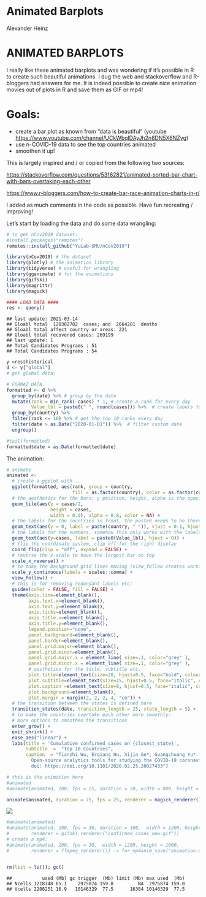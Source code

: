 Animated Barplots
================
Alexander Heinz

# ANIMATED BARPLOTS

I really like these animated barplots and was wondering if it’s possible
in R to create such beautiful animations. I dug the web and
stackoverflow and R-bloggers had answers for me. It is indeed possible
to create nice animation movies out of plots in R and save them as GIF
or mp4\!

# Goals:

  - create a bar plot as known from “data is beautiful” (youtube
    <https://www.youtube.com/channel/UCkWbqlDAyJh2n8DN5X6NZyg>)
  - use n-COVID-19 data to see the top countries animated
  - smoothen it up\!

This is largely inspired and / or copied from the following two
sources:

<https://stackoverflow.com/questions/53162821/animated-sorted-bar-chart-with-bars-overtaking-each-other>

<https://www.r-bloggers.com/how-to-create-bar-race-animation-charts-in-r/>

I added as much comments in the code as possible. Have fun recreating /
improving\!

Let’s start by loading the data and do some data wrangling:

``` r
# to get nCov2019 dataset:
#install.packages("remotes")
remotes::install_github("YuLab-SMU/nCov2019")

library(nCov2019) # the dataset
library(plotly) # the animation library
library(tidyverse) # useful for wrangling
library(gganimate) # for the animations
library(gifski)
library(magrittr)
library(magick)

#### LOAD DATA ####
res <- query()
```

    ## last update: 2021-03-14 
    ## Gloabl total  120382782  cases; and  2664281  deaths
    ## Gloabl total affect country or areas: 221
    ## Gloabl total recovered cases: 269199
    ## last update: 1 
    ## Total Candidates Programs : 51 
    ## Total Candidates Programs : 54

``` r
y =res$historical
d <- y["global"]
# get global data:

# FORMAT DATA
formatted <- d %>% 
  group_by(date) %>% # group by the date
  mutate(rank = min_rank(-cases) * 1, # create a rank for every day 
         Value_lbl = paste0(" ", round(cases))) %>%  # create labels for the values
  group_by(country) %>% 
  filter(rank <= 10) %>% # get the top 10 ranks every day
  filter(date > as.Date("2020-01-01")) %>%  # filter custom date
  ungroup()

#tail(formatted)
formatted$date = as.Date(formatted$date)
```

The animation:

``` r
# animate
animated <- 
  # create a ggplot with ..
  ggplot(formatted, aes(rank, group = country, 
                        fill = as.factor(country), color = as.factor(country))) +
  # the aesthetics for the bars: y position, height, alpha is the opacity
  geom_tile(aes(y = cases/2,
                height = cases,
                width = 0.9), alpha = 0.8, color = NA) +
  # the labels for the countries in front, the paste0 needs to be there for the right position
  geom_text(aes(y = 0, label = paste(country, " ")), vjust = 0.1, hjust = 1) +
  # the labels for the numbers. somehow this only works with the labels for rounded numbers like that.
  geom_text(aes(y=cases, label = paste0(Value_lbl), hjust = 0)) +
  # flip the coordinate system, clip off for the right display
  coord_flip(clip = "off", expand = FALSE) +
  # reverse the x-scale to have the largest bar on top
  scale_x_reverse() +
  # to make the background grid lines moving (view_follow creates warnings but can be ignored)
  scale_y_continuous(labels = scales::comma) +
  view_follow() +
  # this is for removing redundant labels etc:
  guides(color = FALSE, fill = FALSE) +
  theme(axis.line=element_blank(),
        axis.text.x=element_blank(),
        axis.text.y=element_blank(),
        axis.ticks=element_blank(),
        axis.title.x=element_blank(),
        axis.title.y=element_blank(),
        legend.position="none",
        panel.background=element_blank(),
        panel.border=element_blank(),
        panel.grid.major=element_blank(),
        panel.grid.minor=element_blank(),
        panel.grid.major.x = element_line( size=.1, color="grey" ),
        panel.grid.minor.x = element_line( size=.1, color="grey" ),
        # aesthetics for the title, subtitle etc.
        plot.title=element_text(size=20, hjust=0.5, face="bold", colour="grey", vjust=-1),
        plot.subtitle=element_text(size=15, hjust=0.5, face="italic", color="grey"),
        plot.caption =element_text(size=8, hjust=0.5, face="italic", color="grey"),
        plot.background=element_blank(),
        plot.margin = margin(2, 2, 2, 4, "cm")) +
  # the transition between the states is defined here
  transition_states(date, transition_length = 25, state_length = 5) +
  # to make the countries overtake each other more smoothly:
  # more options to smoothen the transitions
  enter_grow() +
  exit_shrink() +
  ease_aes("linear") +
  labs(title = 'Cumulative confirmed cases on {closest_state}',  
       subtitle  =  "Top 10 Countries",
       caption  = "Tianzhi Wu, Erqiang Hu, Xijin Ge*, Guangchuang Yu*. 
         Open-source analytics tools for studying the COVID-19 coronavirus outbreak. medRxiv, 2020.02.25.20027433. 
         doi: https://doi.org/10.1101/2020.02.25.20027433") 

# this is the animation here
#animated
#animate(animated, 100, fps = 25, duration = 20, width = 800, height = 600)

animate(animated, duration = 75, fps = 25, renderer = magick_renderer())
```

![](animated-barplots_files/figure-gfm/unnamed-chunk-2-1.gif)<!-- -->

``` r
#animate(animated)
#animate(animated, 100, fps = 30, duration = 100,  width = 1200, height = 1000,
#        renderer = gifski_renderer("confirmed_cases_new.gif"))
# create a mp4:
#animate(animated, 200, fps = 30,  width = 1200, height = 1000,
#        renderer = ffmpeg_renderer()) -> for_mp4anim_save("animation.mp4", animation = for_mp4 )


rm(list = ls()); gc()
```

    ##           used (Mb) gc trigger  (Mb) limit (Mb) max used  (Mb)
    ## Ncells 1218348 65.1    2975874 159.0         NA  2975874 159.0
    ## Vcells 2208251 16.9   10146329  77.5      16384 10146329  77.5
